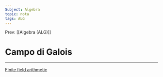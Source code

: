 ```yaml
---
Subject: Algebra
topic: nota
tags: ALG
---
```


Prev: [[Algebra (ALG)]]

# Campo di Galois
---
[Finite field arithmetic](https://en.wikipedia.org/wiki/Finite_field_arithmetic)
